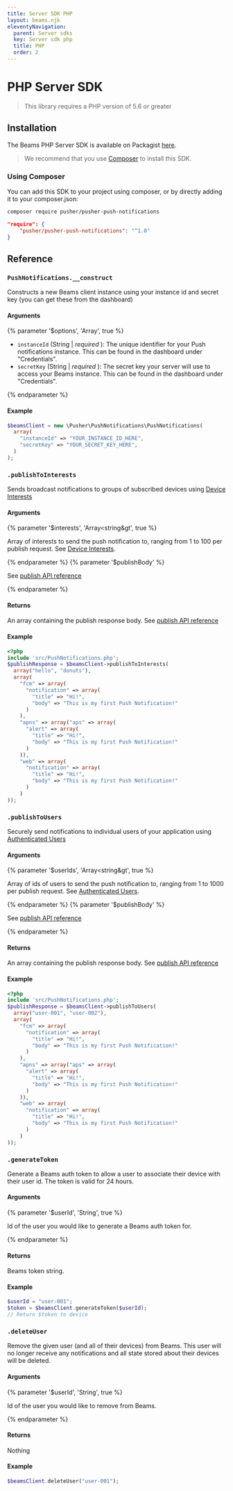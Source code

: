 ```yaml
---
title: Server SDK PHP
layout: beams.njk
eleventyNavigation:
  parent: Server sdks
  key: Server sdk php
  title: PHP
  order: 2
---
```


# PHP Server SDK

> This library requires a PHP version of 5.6 or greater

## Installation

The Beams PHP Server SDK is available on Packagist [here](https://packagist.org/packages/pusher/pusher-push-notifications).

> We recommend that you use [Composer](https://getcomposer.org/) to install this SDK.

### Using Composer

You can add this SDK to your project using composer, or by directly adding it to your composer.json:

```bash
composer require pusher/pusher-push-notifications
```

```json
"require": {
    "pusher/pusher-push-notifications": "^1.0"
}
```

## Reference

### `PushNotifications.__construct`

Constructs a new Beams client instance using your instance id and secret key (you can get these from the dashboard)

#### Arguments

{% parameter '$options', 'Array', true %}

- `instanceId` (String | _required_ ): The unique identifier for your Push notifications instance. This can be found in the dashboard under "Credentials".
- `secretKey` (String | _required_ ): The secret key your server will use to access your Beams instance. This can be found in the dashboard under "Credentials".

{% endparameter %}

#### Example

```php
$beamsClient = new \Pusher\PushNotifications\PushNotifications(
  array(
    "instanceId" => "YOUR_INSTANCE_ID_HERE",
    "secretKey" => "YOUR_SECRET_KEY_HERE",
  )
);
```

### `.publishToInterests`

Sends broadcast notifications to groups of subscribed devices using [Device Interests](/docs/beams/concepts/device-interests)

#### Arguments

{% parameter '$interests', 'Array&lt;string&gt', true %}

Array of interests to send the push notification to, ranging from 1 to 100 per publish request. See [Device Interests](/docs/beams/concepts/device-interests).

{% endparameter %}
{% parameter '$publishBody' %}

See [publish API reference](/docs/beams/reference/publish-api#request-body)

{% endparameter %}

#### Returns

An array containing the publish response body. See [publish API reference](/docs/beams/reference/publish-api#success-response-body)

#### Example

```php
<?php
include 'src/PushNotifications.php';
$publishResponse = $beamsClient->publishToInterests(
  array("hello", "donuts"),
  array(
    "fcm" => array(
      "notification" => array(
        "title" => "Hi!",
        "body" => "This is my first Push Notification!"
      )
    ),
    "apns" => array("aps" => array(
      "alert" => array(
        "title" => "Hi!",
        "body" => "This is my first Push Notification!"
      )
    )),
    "web" => array(
      "notification" => array(
        "title" => "Hi!",
        "body" => "This is my first Push Notification!"
      )
    )
));
```

### `.publishToUsers`

Securely send notifications to individual users of your application using [Authenticated Users](/docs/beams/concepts/authenticated-users)

#### Arguments

{% parameter '$userIds', 'Array&lt;string&gt', true %}

Array of ids of users to send the push notification to, ranging from 1 to 1000 per publish request. See [Authenticated Users](/docs/beams/concepts/authenticated-users).

{% endparameter %}
{% parameter '$publishBody' %}

See [publish API reference](/docs/beams/reference/publish-api#request-body)

{% endparameter %}

#### Returns

An array containing the publish response body. See [publish API reference](/docs/beams/reference/publish-api#success-response-body)

#### Example

```php
<?php
include 'src/PushNotifications.php';
$publishResponse = $beamsClient->publishToUsers(
  array("user-001", "user-002"),
  array(
    "fcm" => array(
      "notification" => array(
        "title" => "Hi!",
        "body" => "This is my first Push Notification!"
      )
    ),
    "apns" => array("aps" => array(
      "alert" => array(
        "title" => "Hi!",
        "body" => "This is my first Push Notification!"
      )
    )),
    "web" => array(
      "notification" => array(
        "title" => "Hi!",
        "body" => "This is my first Push Notification!"
      )
    )
));
```

### `.generateToken`

Generate a Beams auth token to allow a user to associate their device with their user id. The token is valid for 24 hours.

#### Arguments

{% parameter '$userId', 'String', true %}

Id of the user you would like to generate a Beams auth token for.

{% endparameter %}

#### Returns

Beams token string.

#### Example

```php
$userId = "user-001";
$token = $beamsClient.generateToken($userId);
// Return $token to device
```

### `.deleteUser`

Remove the given user (and all of their devices) from Beams. This user will no longer receive any notifications and all state stored about their devices will be deleted.

#### Arguments

{% parameter '$userId', 'String', true %}

Id of the user you would like to remove from Beams.

{% endparameter %}

#### Returns

Nothing

#### Example

```php
$beamsClient.deleteUser("user-001");
```
